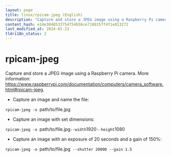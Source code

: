 ```yaml
---
layout: page
title: linux/rpicam-jpeg (English)
description: "Capture and store a JPEG image using a Raspberry Pi camera."
content_hash: e14e3048533754f54b56ce718815ff4f1e813272
last_modified_at: 2024-01-23
tldri18n_status: 2
---
```

# rpicam-jpeg

Capture and store a JPEG image using a Raspberry Pi camera.
More information: <https://www.raspberrypi.com/documentation/computers/camera_software.html#rpicam-jpeg>.

- Capture an image and name the file:

`rpicam-jpeg -o `<span class="tldr-var badge badge-pill bg-dark-lm bg-white-dm text-white-lm text-dark-dm font-weight-bold">path/to/file.jpg</span>

- Capture an image with set dimensions:

`rpicam-jpeg -o `<span class="tldr-var badge badge-pill bg-dark-lm bg-white-dm text-white-lm text-dark-dm font-weight-bold">path/to/file.jpg</span>` --width `<span class="tldr-var badge badge-pill bg-dark-lm bg-white-dm text-white-lm text-dark-dm font-weight-bold">1920</span>` --height `<span class="tldr-var badge badge-pill bg-dark-lm bg-white-dm text-white-lm text-dark-dm font-weight-bold">1080</span>

- Capture an image with an exposure of 20 seconds and a gain of 150%:

`rpicam-jpeg -o `<span class="tldr-var badge badge-pill bg-dark-lm bg-white-dm text-white-lm text-dark-dm font-weight-bold">path/to/file.jpg</span>` --shutter 20000 --gain 1.5`
